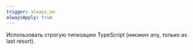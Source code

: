 ```yaml
---
trigger: always_on
alwaysApply: true
---
```

Использовать строгую типизацию TypeScript (никаких any, только as last resort).
